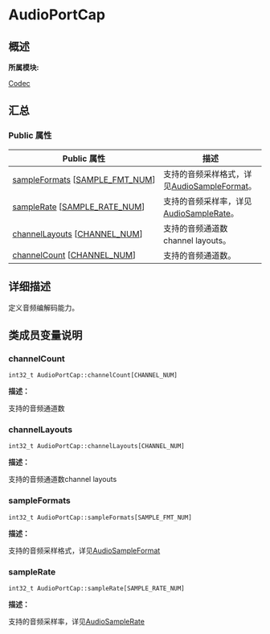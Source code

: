 # AudioPortCap


## **概述**

**所属模块:**

[Codec](_codec.md)


## **汇总**


### Public 属性

  | Public&nbsp;属性 | 描述 | 
| -------- | -------- |
| [sampleFormats](#sampleformats)&nbsp;[[SAMPLE_FMT_NUM](_codec.md#ga9bda75c363e9bcff915cdd521dd7ba84)] | 支持的音频采样格式，详见[AudioSampleFormat](_codec.md#audiosampleformat)。 | 
| [sampleRate](#samplerate)&nbsp;[[SAMPLE_RATE_NUM](_codec.md#ga0d905eaa05b4b6fcec76924eb795d7fe)] | 支持的音频采样率，详见[AudioSampleRate](_codec.md#audiosamplerate)。 | 
| [channelLayouts](#channellayouts)&nbsp;[[CHANNEL_NUM](_codec.md#ga6511732d5b29a6781cf38783157f21e1)] | 支持的音频通道数channel&nbsp;layouts。 | 
| [channelCount](#channelcount)&nbsp;[[CHANNEL_NUM](_codec.md#ga6511732d5b29a6781cf38783157f21e1)] | 支持的音频通道数。 | 


## **详细描述**

定义音频编解码能力。


## **类成员变量说明**


### channelCount

  
```
int32_t AudioPortCap::channelCount[CHANNEL_NUM]
```

**描述：**

支持的音频通道数


### channelLayouts

  
```
int32_t AudioPortCap::channelLayouts[CHANNEL_NUM]
```

**描述：**

支持的音频通道数channel layouts


### sampleFormats

  
```
int32_t AudioPortCap::sampleFormats[SAMPLE_FMT_NUM]
```

**描述：**

支持的音频采样格式，详见[AudioSampleFormat](_codec.md#audiosampleformat)


### sampleRate

  
```
int32_t AudioPortCap::sampleRate[SAMPLE_RATE_NUM]
```

**描述：**

支持的音频采样率，详见[AudioSampleRate](_codec.md#audiosamplerate)
